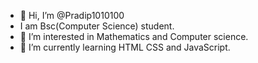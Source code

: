 - 👋 Hi, I’m @Pradip1010100
- I am Bsc(Computer Science) student.
- 👀 I’m interested in Mathematics and Computer science.
- 🌱 I’m currently learning HTML CSS and JavaScript.
<!--- 💞️ I’m looking to collaborate on ...
- 📫 How to reach me ...---!>

<!---
Pradip1010100/Pradip1010100 is a ✨ special ✨ repository because its `README.md` (this file) appears on your GitHub profile.
You can click the Preview link to take a look at your changes.
--->
